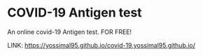 # COVID-19 Antigen test
An online covid-19 Antigen test. FOR FREE!

LINK: https://yossimal95.github.io/covid-19.yossimal95.github.io/

